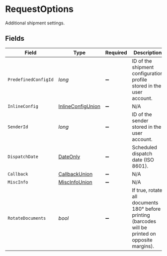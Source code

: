 # RequestOptions

Additional shipment settings.


## Fields

| Field                                                                                              | Type                                                                                               | Required                                                                                           | Description                                                                                        | Example                                                                                            |
| -------------------------------------------------------------------------------------------------- | -------------------------------------------------------------------------------------------------- | -------------------------------------------------------------------------------------------------- | -------------------------------------------------------------------------------------------------- | -------------------------------------------------------------------------------------------------- |
| `PredefinedConfigId`                                                                               | *long*                                                                                             | :heavy_minus_sign:                                                                                 | ID of the shipment configuration profile stored in the user account.                               | 32                                                                                                 |
| `InlineConfig`                                                                                     | [InlineConfigUnion](../../Models/Components/InlineConfigUnion.md)                                  | :heavy_minus_sign:                                                                                 | N/A                                                                                                |                                                                                                    |
| `SenderId`                                                                                         | *long*                                                                                             | :heavy_minus_sign:                                                                                 | ID of the sender stored in the user account.                                                       | 567                                                                                                |
| `DispatchDate`                                                                                     | [DateOnly](https://learn.microsoft.com/en-us/dotnet/api/system.dateonly?view=net-6.0)              | :heavy_minus_sign:                                                                                 | Scheduled dispatch date (ISO 8601).                                                                | 2025-12-24                                                                                         |
| `Callback`                                                                                         | [CallbackUnion](../../Models/Components/CallbackUnion.md)                                          | :heavy_minus_sign:                                                                                 | N/A                                                                                                |                                                                                                    |
| `MiscInfo`                                                                                         | [MiscInfoUnion](../../Models/Components/MiscInfoUnion.md)                                          | :heavy_minus_sign:                                                                                 | N/A                                                                                                |                                                                                                    |
| `RotateDocuments`                                                                                  | *bool*                                                                                             | :heavy_minus_sign:                                                                                 | If true, rotate all documents 180° before printing (barcodes will be printed on opposite margins). | false                                                                                              |